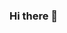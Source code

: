 ### Hi there 👋

<!--
**iampaulidrobo/iampaulidrobo** is a ✨ _special_ ✨ repository because its `README.md` (this file) appears on your GitHub profile.

Here are some ideas to get you started:

- 🔭 I’m currently working on ...
- 🌱 I’m currently learning ...
- 👯 I’m looking to collaborate on ...
- 🤔 I’m looking for help with ...
- 💬 Ask me about ...
- 📫 How to reach me: ...
- 😄 Pronouns: ...
- ⚡ Fun fact: ...
Hi there, I'm Julia

Portfolio  CodePen  Twitter  Dev.to  Hashnode 

I am a Dev & UX Accessibility Specialist at Atos. I love to learn about new technology, connect with people around the world and help others get into tech as well.

I am Google Developer Expert for Web Development.

I am the founder of Accessibility First, where I share articles, tutorials and more about web accessibility in UX Design, Web Development, Testing and more. I give talks and attend discussions about accessibility and how to get into tech as a selftaught developer.

I'm founder of YurisCodingClub, the most inclusive open source community. The projects are part of Hacktoberfest.

I am a mentor and CoC responder by 💟 at The Collab Lab since 2021.

Achievements

    🏆 Runner Up - MindsDB x Hashnode Hackathon 2023. Check out my article about the project Develop Interview Winning Portfolio Projects With Mindsdb Predictions article for this challenge.
    🏆 Winner - Hashnode DebuggingFeb Writeathon 2023. Check out my article How Debugging For Accessibility Helped Me Finally Understand useRef for this challenge.
    🏆 Winner - Hashnode Writeathon 4 articles 4 weeks 2022. Check out my most engaged article How I got my first job as a developer for this challenge.
    🏆 Runner Up - Clerk x Hashnode Hackathon 2021. Check out my article about the project SOS Animals App for this challenge.


💼 Languages and Tools
-->
